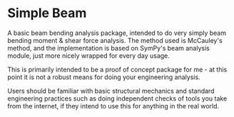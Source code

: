 # Simple Beam
A basic beam bending analysis package, intended to do very simply beam bending moment & shear force analysis. The method used is McCauley's method, and the implementation is based on SymPy's beam analysis module, just more nicely wrapped for every day usage.

This is primarily intended to be a proof of concept package for me - at this point it is not a robust means for doing your engineering analysis.

Users should be familiar with basic structural mechanics and standard engineering practices such as doing independent checks of tools you take from the internet, if they intend to use this for anything in the real world.